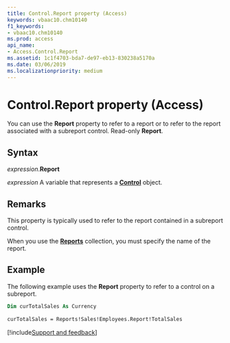 ```yaml
---
title: Control.Report property (Access)
keywords: vbaac10.chm10140
f1_keywords:
- vbaac10.chm10140
ms.prod: access
api_name:
- Access.Control.Report
ms.assetid: 1c1f4703-bda7-de97-eb13-830238a5170a
ms.date: 03/06/2019
ms.localizationpriority: medium
---
```



# Control.Report property (Access)

You can use the **Report** property to refer to a report or to refer to the report associated with a subreport control. Read-only **Report**.


## Syntax

_expression_.**Report**

_expression_ A variable that represents a **[Control](Access.Control.md)** object.


## Remarks

This property is typically used to refer to the report contained in a subreport control.

When you use the **[Reports](Access.Reports.md)** collection, you must specify the name of the report.


## Example

The following example uses the **Report** property to refer to a control on a subreport.

```vb
Dim curTotalSales As Currency 
 
curTotalSales = Reports!Sales!Employees.Report!TotalSales
```




[!include[Support and feedback](~/includes/feedback-boilerplate.md)]